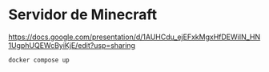 # Servidor de Minecraft

https://docs.google.com/presentation/d/1AUHCdu_ejEFxkMgxHfDEWiIN_HN1UgphUQEWcByiKjE/edit?usp=sharing

``` bash
docker compose up
```
